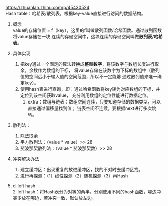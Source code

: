 https://zhuanlan.zhihu.com/p/45430524  
Hash table：哈希表/散列表，根据key-value直接进行访问的数据结构。  
1. 概念  
value的存储位置 = f（key），这里的f叫做散列函数/哈希函数。通过散列函数将value存储在一块
连续的存储空间中，这块连续的存储空间叫做**散列表/哈希表**。
2. 具体实现  
    1. 把key通过一个固定的算法转换成**整型数字**，将该数字与数组长度进行取余，余数作为数组的下标，
将value存储在该数字为下标的数组中（散列值的空间远小于输入值的空间范围，所以不一定能够
通过散列值来唯一确定key）。
    2. 使用hash表进行查询，即：通过哈希函数将key转为对应数组的下标，并定位到该空间获取value，
    充分利用数组的定位性能进行数据定位。
        1. extra：数组与链表：数组空间连续，只要知道存储的数据类型，可以直接通过偏移量找到值；
        链表空间不连续，要根据next进行多次跳转。
3. 散列法：
    1. 除法取余
    2. 平方散列法：（value * value）>> 28
    3. 斐波那契散列法：（value * 斐波那契数）>> 28

4. 冲突解决办法
    1. 建立缓冲区：出现重复的放进缓冲区，找的不对时去缓冲区找。
    2. 进行再探测：（1）线性探测（2）随机探测（3）再Hash

5. d-left hash  
2-left hash：将Hash表分为对等的两半，分别使用不同的hash函数，哪边冲突少放在哪边，若冲突一致，默认放左边。
      


